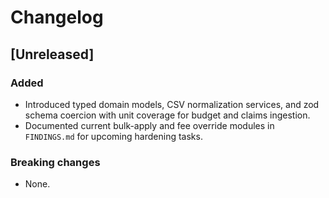 # Changelog

## [Unreleased]

### Added
- Introduced typed domain models, CSV normalization services, and zod schema coercion with unit coverage for budget and claims ingestion.
- Documented current bulk-apply and fee override modules in `FINDINGS.md` for upcoming hardening tasks.

### Breaking changes
- None.
